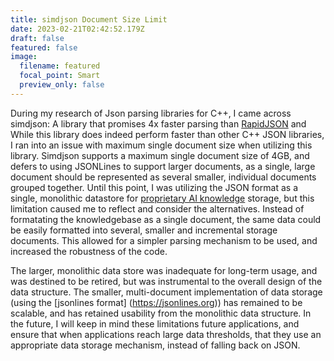 ```yaml
---
title: simdjson Document Size Limit
date: 2023-02-21T02:42:52.179Z
draft: false
featured: false
image:
  filename: featured
  focal_point: Smart
  preview_only: false
---
```

During my research of Json parsing libraries for C++, I came across simdjson: A library that promises 4x faster parsing than [RapidJSON](https://rapidjson.org/) and While this library does indeed perform faster than other C++ JSON libraries, I ran into an issue with maximum single document size when utilizing this library. Simdjson supports a maximum single document size of 4GB, and defers to using JSONLines to support larger documents, as a single, large document should be represented as several smaller, individual documents grouped together. Until this point, I was utilizing the JSON format as a single, monolithic datastore for [proprietary AI knowledge](https://intelligent-artifacts.com) storage, but this limitation caused me to reflect and consider the alternatives. Instead of formatating the knowledgebase as a single document, the same data could be easily formatted into several, smaller and incremental storage documents. This allowed for a simpler parsing mechanism to be used, and increased the robustness of the code. 

The larger, monolithic data store was inadequate for long-term usage, and was destined to be retired, but was instrumental to the overall design of the data structure. The smaller, multi-document implementation of data storage (using the [jsonlines format] (https://jsonlines.org)) has remained to be scalable, and has retained usability from the monolithic data structure. In the future, I will keep in mind these limitations future applications, and ensure that when applications reach large data thresholds, that they use an appropriate data storage mechanism, instead of falling back on JSON.